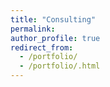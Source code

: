 ```yaml
---
title: "Consulting"
permalink:
author_profile: true
redirect_from: 
  - /portfolio/
  - /portfolio/.html
---
```

